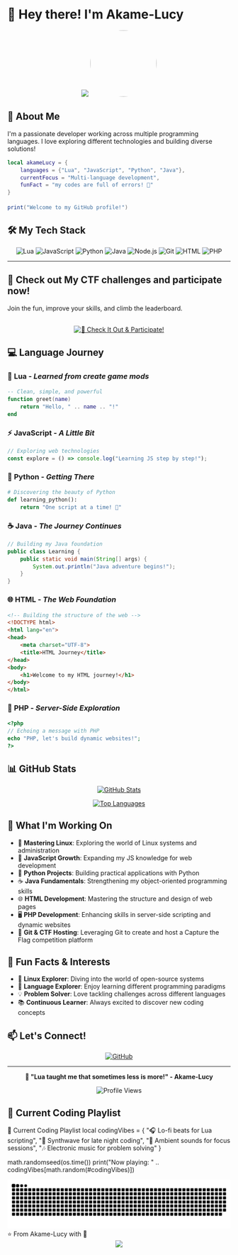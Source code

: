 # 👋 Hey there! I'm Akame-Lucy

<div align="center">
<img src="https://capsule-render.vercel.app/api?type=waving&color=FF6B9D&height=100&section=header" />
<img src="https://avatars.githubusercontent.com/u/139102700?v=4" width="150" height="150" style="border-radius: 50%;" />

</div>

## 🚀 About Me

I'm a passionate developer working across multiple programming languages. I love exploring different technologies and building diverse solutions!

```lua
local akameLucy = {
    languages = {"Lua", "JavaScript", "Python", "Java"},
    currentFocus = "Multi-language development",
    funFact = "my codes are full of errors! 🌙"
}

print("Welcome to my GitHub profile!")
```

## 🛠️ My Tech Stack

<div align="center">

![Lua](https://img.shields.io/badge/Lua-2C2D72?style=for-the-badge&logo=lua&logoColor=white)
![JavaScript](https://img.shields.io/badge/JavaScript-F7DF1E?style=for-the-badge&logo=javascript&logoColor=black)
![Python](https://img.shields.io/badge/Python-3776AB?style=for-the-badge&logo=python&logoColor=white)
![Java](https://img.shields.io/badge/Java-ED8B00?style=for-the-badge&logo=openjdk&logoColor=white)
![Node.js](https://img.shields.io/badge/Node.js-339933?style=for-the-badge&logo=nodedotjs&logoColor=white)
![Git](https://img.shields.io/badge/Git-F05032?style=for-the-badge&logo=git&logoColor=white)
![HTML](https://img.shields.io/badge/HTML-E34F26?style=for-the-badge\&logo=html5\&logoColor=white)
![PHP](https://img.shields.io/badge/PHP-777BB4?style=for-the-badge\&logo=php\&logoColor=white)

</div>

---

## 🚀 Check out My CTF challenges and participate now!
Join the fun, improve your skills, and climb the leaderboard.  
<br>

<div align="center">
  
[![🚩 Check It Out & Participate!](https://img.shields.io/badge/MyCyberPlayground-Join%20Now!-blueviolet?style=for-the-badge&logo=github)](https://github.com/MyCyberPlayground)

</div>

## 💻 Language Journey

### 🌙 **Lua** - *Learned from create game mods*
```lua
-- Clean, simple, and powerful
function greet(name)
    return "Hello, " .. name .. "!"
end
```

### ⚡ **JavaScript** - *A Little Bit*
```javascript
// Exploring web technologies
const explore = () => console.log("Learning JS step by step!");
```

### 🐍 **Python** - *Getting There*
```python
# Discovering the beauty of Python
def learning_python():
    return "One script at a time! 🐍"
```

### ☕ **Java** - *The Journey Continues*
```java
// Building my Java foundation
public class Learning {
    public static void main(String[] args) {
        System.out.println("Java adventure begins!");
    }
}
```

### 🌐 **HTML** - *The Web Foundation*

```html
<!-- Building the structure of the web -->
<!DOCTYPE html>
<html lang="en">
<head>
    <meta charset="UTF-8">
    <title>HTML Journey</title>
</head>
<body>
    <h1>Welcome to my HTML journey!</h1>
</body>
</html>
```

### 🐘 **PHP** - *Server-Side Exploration*

```php
<?php
// Echoing a message with PHP
echo "PHP, let's build dynamic websites!";
?>
```

## 📊 GitHub Stats

<div align="center">
  
[![GitHub Stats](https://github-readme-stats.vercel.app/api?username=Akame-Lucy&show_icons=true&theme=radical&hide_border=true&bg_color=0D1117&title_color=FF6B9D&icon_color=FF6B9D&text_color=FFF)](https://github.com/anuraghazra/github-readme-stats)

[![Top Languages](https://github-readme-stats.vercel.app/api/top-langs/?username=Akame-Lucy&layout=compact&theme=radical&hide_border=true&bg_color=0D1117&title_color=FF6B9D&text_color=FFF)](https://github.com/anuraghazra/github-readme-stats)

</div>

## 🎯 What I'm Working On

- 🌙 **Mastering Linux**: Exploring the world of Linux systems and administration
- 🚀 **JavaScript Growth**: Expanding my JS knowledge for web development
- 🐍 **Python Projects**: Building practical applications with Python
- ☕ **Java Fundamentals**: Strengthening my object-oriented programming skills
- 🌐 **HTML Development**: Mastering the structure and design of web pages
- 🖥️ **PHP Development**: Enhancing skills in server-side scripting and dynamic websites
- 🔧 **Git & CTF Hosting**: Leveraging Git to create and host a Capture the Flag competition platform

## 🌟 Fun Facts & Interests

- 🐧 **Linux Explorer**: Diving into the world of open-source systems
- 🔄 **Language Explorer**: Enjoy learning different programming paradigms
- 💡 **Problem Solver**: Love tackling challenges across different languages
- 📚 **Continuous Learner**: Always excited to discover new coding concepts

## 📫 Let's Connect!

<div align="center">

[![GitHub](https://img.shields.io/badge/GitHub-181717?style=for-the-badge&logo=github&logoColor=white)](https://github.com/Akame-Lucy)

</div>

---

<div align="center">

**🌙 "Lua taught me that sometimes less is more!" - Akame-Lucy**

![Profile Views](https://komarev.com/ghpvc/?username=Akame-Lucy&color=FF6B9D&style=flat-square&label=Profile+Views)

</div>

## 🎵 Current Coding Playlist

</div>🎵 Current Coding Playlist
local codingVibes = {
"🎧 Lo-fi beats for Lua scripting",
"🎵 Synthwave for late night coding",
"🎼 Ambient sounds for focus sessions",
"🎶 Electronic music for problem solving"
}

math.randomseed(os.time())
print("Now playing: " .. codingVibes[math.random(#codingVibes)])


<div align="center"> <img src="https://raw.githubusercontent.com/platane/snk/output/github-contribution-grid-snake-dark.svg" alt="Snake animation" /> </div>⭐ From Akame-Lucy with 💜
<div align="center">
<img src="https://capsule-render.vercel.app/api?type=waving&color=FF6B9D&height=100&section=footer" />
</div>
